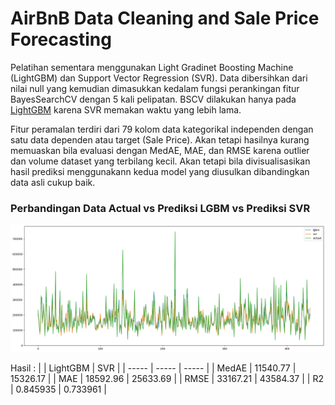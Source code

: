 # AirBnB Data Cleaning and Sale Price Forecasting

Pelatihan sementara menggunakan Light Gradinet Boosting Machine (LightGBM) dan Support Vector Regression (SVR). Data dibersihkan dari nilai null yang kemudian dimasukkan kedalam fungsi perankingan fitur BayesSearchCV dengan 5 kali pelipatan. BSCV dilakukan hanya pada [LightGBM](https://github.com/yanuarkholik/airbnb-data-cleaning-and-forecasting/blob/main/processed/params.csv) karena SVR memakan waktu yang lebih lama.

Fitur peramalan terdiri dari 79 kolom data kategorikal independen dengan satu data dependen atau target (Sale Price). Akan tetapi hasilnya kurang memuaskan bila evaluasi dengan MedAE, MAE, dan RMSE karena outlier dan volume dataset yang terbilang kecil. Akan tetapi bila divisualisasikan hasil prediksi menggunakann kedua model yang diusulkan dibandingkan data asli cukup baik.

### Perbandingan Data Actual vs Prediksi LGBM vs Prediksi SVR

![Alt text](/image/perbandingan_svr_lgbm_actual.png)


Hasil : 
| | LightGBM | SVR |
| ----- | ----- | ----- |
| MedAE | 11540.77 | 15326.17 |
| MAE | 18592.96 | 25633.69 |
| RMSE | 33167.21 | 43584.37 |
| R2 |  0.845935 | 0.733961 |
